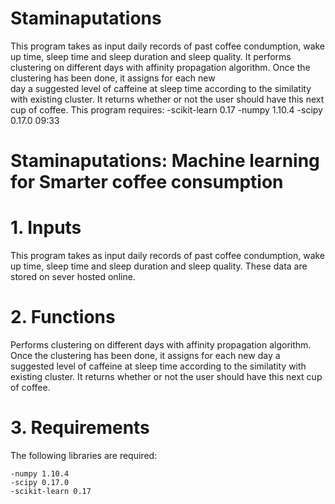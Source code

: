 # Staminaputations

This program takes as input daily records of  past coffee condumption, wake up time, sleep time and sleep duration and sleep quality. 
It performs clustering on different days with affinity propagation algorithm. Once the clustering has been done, it assigns for each new  
day a suggested level of caffeine at sleep time  according to the similatity with existing cluster. It returns whether or not the user should have this next cup 
of coffee.
This program requires: -scikit-learn 0.17
                                          -numpy 1.10.4
                                           -scipy 0.17.0
09:33
# Staminaputations: Machine learning for Smarter coffee consumption

# 1. Inputs
This program takes as input daily records of  past coffee condumption, wake up time, sleep time and sleep duration and sleep quality. These data are stored on sever hosted online.
# 2. Functions
Performs clustering on different days with affinity propagation algorithm. Once the clustering has been done, it assigns for each new day a suggested level of caffeine at sleep time  according to the similatity with existing cluster. It returns whether or not the user should have this next cup of coffee.
# 3. Requirements
The following libraries are required:
    
    -numpy 1.10.4
    -scipy 0.17.0
    -scikit-learn 0.17
